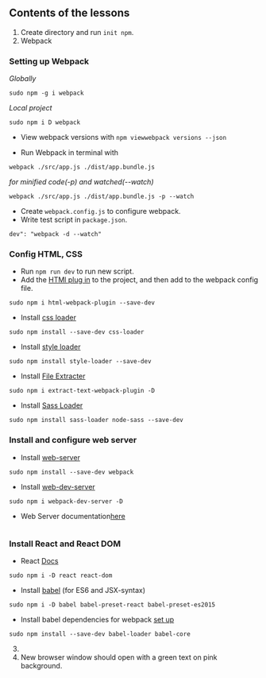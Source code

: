 ## Contents of the lessons

1. Create directory and run `init npm`.
2. Webpack
### Setting up Webpack
_Globally_ 
```
sudo npm -g i webpack
```
_Local project_
```
sudo npm i D webpack
```
 * View webpack versions with `npm viewwebpack versions --json`  

 * Run Webpack in terminal with
 ```
 webpack ./src/app.js ./dist/app.bundle.js
 ```
 _for minified code(-p) and watched(--watch)_
 ```
 webpack ./src/app.js ./dist/app.bundle.js -p --watch
 ```
 * Create `webpack.config.js` to configure webpack.
 * Write test script in `package.json`.
 ```
 dev": "webpack -d --watch" 
 ```
 ### Config HTML, CSS
 * Run `npm run dev` to run new script.
 * Add the [HTMl plug in](https://github.com/jantimon/html-webpack-plugin) to the project, and then add to the webpack config file.
 ```
 sudo npm i html-webpack-plugin --save-dev
 ```
 * Install [css loader](https://www.npmjs.com/package/css-loader)
 ```
 sudo npm install --save-dev css-loader
 ```
 * Install [style loader](https://www.npmjs.com/package/style-loader)
 ```
 sudo npm install style-loader --save-dev
 ```
 * Install [File Extracter](https://www.npmjs.com/package/extract-text-webpack-plugin)
 ```
 sudo npm i extract-text-webpack-plugin -D
 ```
 * Install [Sass Loader](https://www.npmjs.com/package/sass-loader)
 ```
 sudo npm install sass-loader node-sass --save-dev
 ```
 ### Install and configure web server
 * Install [web-server](https://www.npmjs.com/package/webpack)
 ```
 sudo npm install --save-dev webpack
 ```
 * Install [web-dev-server](https://www.npmjs.com/package/webpack-dev-server)
 ```
 sudo npm i webpack-dev-server -D
 ```
 * Web Server documentation[here](https://webpack.js.org/configuration/dev-server/#devserver)
 ```
 ```
 ### Install React and React DOM
 * React [Docs](https://reactjs.org/docs/try-react.html)
 ```
 sudo npm i -D react react-dom 
 ```
 * Install [babel](https://babeljs.io/) (for ES6 and JSX-syntax)
 ```
 sudo npm i -D babel babel-preset-react babel-preset-es2015
 ```
 * Install babel dependencies for webpack [set up](https://babeljs.io/docs/setup/#installation)
 ```
 sudo npm install --save-dev babel-loader babel-core
 ```


3. 
4. New browser window should open with a green text on pink background.
